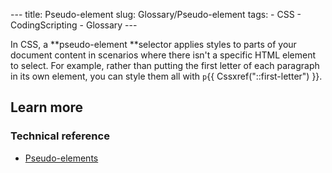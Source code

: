 --- title: Pseudo-element slug: Glossary/Pseudo-element tags: - CSS - CodingScripting - Glossary ---

In CSS, a **pseudo-element **selector applies styles to parts of your document content in scenarios where there isn't a specific HTML element to select. For example, rather than putting the first letter of each paragraph in its own element, you can style them all with `p`{{ Cssxref("::first-letter") }}.

Learn more
----------

### Technical reference

-   [Pseudo-elements](/en-US/docs/Web/CSS/Pseudo-elements)
